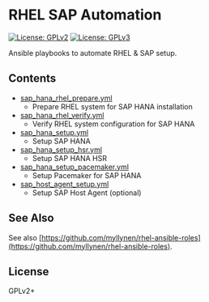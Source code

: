# RHEL SAP Automation

[![License: GPLv2](https://img.shields.io/badge/license-GPLv2-brightgreen.svg)](https://www.gnu.org/licenses/old-licenses/gpl-2.0.en.html)
[![License: GPLv3](https://img.shields.io/badge/license-GPLv3-brightgreen.svg)](https://www.gnu.org/licenses/gpl-3.0)

Ansible playbooks to automate RHEL & SAP setup.

## Contents

* [sap_hana_rhel_prepare.yml](sap_hana_rhel_prepare.yml)
  * Prepare RHEL system for SAP HANA installation
* [sap_hana_rhel_verify.yml](sap_hana_rhel_verify.yml)
  * Verify RHEL system configuration for SAP HANA
* [sap_hana_setup.yml](sap_hana_setup.yml)
  * Setup SAP HANA
* [sap_hana_setup_hsr.yml](sap_hana_setup_hsr.yml)
  * Setup SAP HANA HSR
* [sap_hana_setup_pacemaker.yml](sap_hana_setup_pacemaker.yml)
  * Setup Pacemaker for SAP HANA
* [sap_host_agent_setup.yml](sap_host_agent_setup.yml)
  * Setup SAP Host Agent (optional)

## See Also

See also
[https://github.com/myllynen/rhel-ansible-roles](https://github.com/myllynen/rhel-ansible-roles).

## License

GPLv2+
